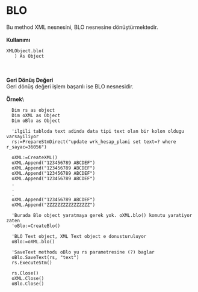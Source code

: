 # BLO

Bu method XML nesnesini, BLO nesnesine dönüştürmektedir.\
\
**Kullanımı**

```
XMLObject.blo(
   ) As Object
```

\
\
**Geri Dönüş Değeri**\
Geri dönüş değeri işlem başarılı ise BLO nesnesidir.\
\
**Örnek**\


```
  Dim rs as object
  Dim oXML as Object
  Dim oBlo as Object

  'ilgili tabloda text adinda data tipi text olan bir kolon oldugu varsayiliyor
  rs:=PrepareStmDirect("update wrk_hesap_plani set text=? where r_sayac=36056")

  oXML:=CreateXML()              
  oXML.Append("123456789 ABCDEF")
  oXML.Append("123456789 ABCDEF")
  oXML.Append("123456789 ABCDEF")
  oXML.Append("123456789 ABCDEF")
  .
  .
  .
  oXML.Append("123456789 ABCDEF")
  oXML.Append("ZZZZZZZZZZZZZZZZ")

  'Burada Blo object yaratmaya gerek yok. oXML.blo() komutu yaratiyor zaten
  'oBlo:=CreateBlo() 
  
  'BLO Text object, XML Text object e donusturuluyor
  oBlo:=oXML.blo() 
  
  'SaveText methodu oBlo yu rs parametresine (?) baglar
  oBlo.SaveText(rs, "text")
  rs.ExecuteStm()
  
  rs.Close()
  oXML.Close()
  oBlo.Close()
```

